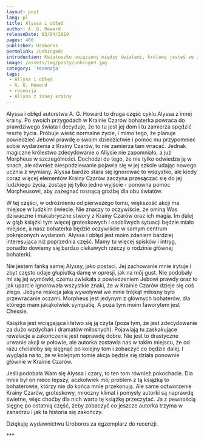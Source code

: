 ```yaml
---
layout: post
lang: pl
title: Alyssa i obłęd
author: A. G. Howard
releaseDate: 03/04/2019
pages: 460
publisher: Uroboros
permalink: /unhinged/
introduction: Kwiatuszku uwięziony między światami, królową jesteś ze złymi zamiarami. Ukrywaj prawdę, bądź okrutny i cierpki, a i tak jeszcze mocniej władasz moim sercem.
image: /assets/img/posty/unhinged.jpg
category: 'recenzja'
tags:
 - Allysa i obłęd
 - A. G. Howard
 - recenzja
 - Allysa z innej krainy
---
```


  Alyssa i obłęd autorstwa A. G. Howard to druga część cyklu Alyssa z innej krainy. Po swoich przygodach w Krainie Czarów bohaterka powraca do prawdziwego świata i decyduje, że to tu jest jej dom i  tu zamierza spędzić resztę życia. Próbuje wieść normalne życie, i mimo tego, że planuje powiedzieć Jebowi prawdę o swoim dziedzictwie i pomóc mu przypomnieć sobie wydarzenia z Krainy Czarów, to nie zamierza tam wracać. Jednak magiczne królestwo zdecydowanie o Allysie nie zapomniało, a już Morpheus w szczególności. Dochodzi do tego, że nie tylko odwiedza ją w snach, ale również niespodziewanie pojawia się w jej szkole udając nowego ucznia z wymiany. Alyssa bardzo stara się ignorować to wszystko, ale kiedy coraz więcej elementów Krainy Czarów zaczyna przesączać się do jej ludzkiego życia, zostaje jej tylko jedno wyjście - ponowna pomoc Morpheusowi, aby zażegnać rosnącą groźbę dla obu światów.

  W tej części, w odróżnieniu od pierwszego tomu, większość akcji ma miejsce w ludzkim świecie. Nie znaczy to oczywiście, że ominą Was dziwaczne i makabryczne stwory z Krainy Czarów oraz ich magia. Im dalej w głąb książki tym więcej groteskowych i osobliwych sytuacji będzie miało miejsce, a nasz bohaterka będzie oczywiście w samym centrum pokręconych wydarzeń. Alyssa i obłęd jest moim zdaniem bardziej interesująca niż poprzednia część. Mamy tu więcej spisków i intryg, ponadto dowiemy się bardzo ciekawych rzeczy o rodzinie głównej bohaterki.  

  Nie jestem fanką samej Alyssy, jako postaci. Jej zachowanie mnie irytuje i zbyt często udaje głupiutką damę w opresji, jak na mój gust. Nie podobały mi się jej wymówki, czemu zwlekała z powiedzeniem Jebowi prawdy oraz to jak uparcie ignorowała wszystkie znaki, że w Krainie Czarów dzieje się coś złego. Jedyna reakcja jaką wywoływał we mnie trójkąt miłosny było przewracanie oczami. Morpheus jest jedynym z głównych bohaterów, dla którego mam jakąkolwiek sympatię. A poza tym moim faworytem jest Chessie. 

  Książka jest wciągająca i łatwo się ją czyta (poza tym, że jest zdecydowanie za dużo wzdychań i dramatów miłosnych). Pojawiają tu zaskakujące rewelacje a zakończenie jest naprawdę dobre. Nie jest to drastyczne urwanie akcji w połowie, ale autorka zostawia nas w takim miejscu, że od razu chciałoby się sięgnąć po kolejny tom i zobaczyć co będzie dalej. I wygląda na to, że w kolejnym tomie akcja będzie się działa ponownie głównie w Krainie Czarów.

  Jeśli podobała Wam się Alyssa i czary, to ten tom również pokochacie. Dla mnie był on nieco lepszy, aczkolwiek mój problem z tą książką to bohaterowie, którzy nie do końca mnie przekonują. Ale same odtworzenie Krainy Czarów, groteskowy, mroczny klimat i pomysły autorki są naprawdę świetne, więc choćby dla nich warto tę książkę przeczytać. Ja z pewnością sięgnę po ostatnią część, żeby zobaczyć co jeszcze autorka trzyma w zanadrzu i jak ta historia się zakończy.

  Dziękuję wydawnictwu Uroboros za egzemplarz do recenzji.

  \*\*\*
